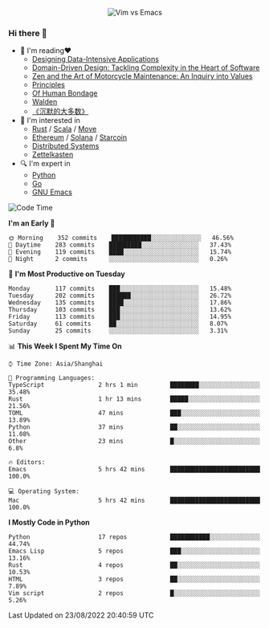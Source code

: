 <p align="center">
    <img src="https://gist.githubusercontent.com/coldnight/e696baffb094e71c96cb302118878eae/raw/40ea5053a6f66cc65f90f437e4173497da225958/banner.gif" alt="Vim vs Emacs" />
</p>

### Hi there 👋

- 📖 I'm reading❤️
    + [Designing Data-Intensive Applications](https://www.oreilly.com/library/view/designing-data-intensive-applications/9781491903063/)
    + [Domain-Driven Design: Tackling Complexity in the Heart of Software](https://www.dddcommunity.org/book/evans_2003/)
    + [Zen and the Art of Motorcycle Maintenance: An Inquiry into Values](https://en.wikipedia.org/wiki/Zen_and_the_Art_of_Motorcycle_Maintenance)
    + [Principles](https://www.principles.com/)
    + [Of Human Bondage](https://en.wikipedia.org/wiki/Of_Human_Bondage)
    + [Walden](https://en.wikipedia.org/wiki/Walden)
    + [《沉默的大多数》](https://en.wikipedia.org/wiki/Silent_majority)
- 🌱 I'm interested in
    + [Rust](https://www.rust-lang.org/) / [Scala](https://www.scala-lang.org/) / [Move](https://github.com/move-language/move/)
    + [Ethereum](https://ethereum.org/en/) / [Solana](https://solana.com/) / [Starcoin](https://github.com/starcoinorg/starcoin)
	+ [Distributed Systems](https://www.linuxzen.com/notes/topics/20200320174417_%E5%88%86%E5%B8%83%E5%BC%8F/)
	+ [Zettelkasten](https://www.linuxzen.com/notes/notes/20220120080920-slip_box/)
- 🔍 I'm expert in
    + [Python](https://www.python.org/)
    + [Go](https://go.dev/)
    + [GNU Emacs](https://www.gnu.org/software/emacs/)

<!--START_SECTION:waka-->
![Code Time](http://img.shields.io/badge/Code%20Time-1%2C503%20hrs%2034%20mins-blue)

**I'm an Early 🐤** 

```text
🌞 Morning    352 commits    ███████████░░░░░░░░░░░░░░   46.56% 
🌆 Daytime    283 commits    █████████░░░░░░░░░░░░░░░░   37.43% 
🌃 Evening    119 commits    ████░░░░░░░░░░░░░░░░░░░░░   15.74% 
🌙 Night      2 commits      ░░░░░░░░░░░░░░░░░░░░░░░░░   0.26%

```
📅 **I'm Most Productive on Tuesday** 

```text
Monday       117 commits    ███░░░░░░░░░░░░░░░░░░░░░░   15.48% 
Tuesday      202 commits    ██████░░░░░░░░░░░░░░░░░░░   26.72% 
Wednesday    135 commits    ████░░░░░░░░░░░░░░░░░░░░░   17.86% 
Thursday     103 commits    ███░░░░░░░░░░░░░░░░░░░░░░   13.62% 
Friday       113 commits    ███░░░░░░░░░░░░░░░░░░░░░░   14.95% 
Saturday     61 commits     ██░░░░░░░░░░░░░░░░░░░░░░░   8.07% 
Sunday       25 commits     ░░░░░░░░░░░░░░░░░░░░░░░░░   3.31%

```


📊 **This Week I Spent My Time On** 

```text
⌚︎ Time Zone: Asia/Shanghai

💬 Programming Languages: 
TypeScript               2 hrs 1 min         ████████░░░░░░░░░░░░░░░░░   35.48% 
Rust                     1 hr 13 mins        █████░░░░░░░░░░░░░░░░░░░░   21.56% 
TOML                     47 mins             ███░░░░░░░░░░░░░░░░░░░░░░   13.89% 
Python                   37 mins             ██░░░░░░░░░░░░░░░░░░░░░░░   11.08% 
Other                    23 mins             █░░░░░░░░░░░░░░░░░░░░░░░░   6.8%

🔥 Editors: 
Emacs                    5 hrs 42 mins       █████████████████████████   100.0%

💻 Operating System: 
Mac                      5 hrs 42 mins       █████████████████████████   100.0%

```

**I Mostly Code in Python** 

```text
Python                   17 repos            ███████████░░░░░░░░░░░░░░   44.74% 
Emacs Lisp               5 repos             ███░░░░░░░░░░░░░░░░░░░░░░   13.16% 
Rust                     4 repos             ██░░░░░░░░░░░░░░░░░░░░░░░   10.53% 
HTML                     3 repos             ██░░░░░░░░░░░░░░░░░░░░░░░   7.89% 
Vim script               2 repos             █░░░░░░░░░░░░░░░░░░░░░░░░   5.26%

```



 Last Updated on 23/08/2022 20:40:59 UTC
<!--END_SECTION:waka-->
